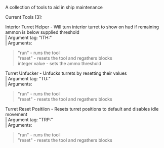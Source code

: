 A collection of tools to aid in ship maintenance

Current Tools [3]:

Interior Turret Helper - Will turn interior turret to show on hud if remaining ammon is below supplied threshold <br/>
| Argument tag: "ITH:" <br/>
| Arguments:  <br/>
  > "run" - runs the tool <br/>
  "reset" - resets the tool and regathers blocks <br/>
  integer value - sets the ammo threshold 

Turret Unfucker - Unfucks turrets by resetting their values <br/>
| Argument tag: "TU:" <br/>
| Arguments: <br/>
> "run" - runs the tool <br/>
"reset" - resets the tool and regathers blocks

Turret Reset Positiion - Resets turret positions to default and disables idle movement <br/>
| Argument tag: "TRP:"<br/>
| Arguments: <br/>
> "run" - runs the tool <br/>
"reset" - resets the tool and regathers blocks

